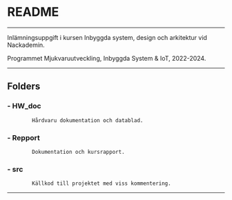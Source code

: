 README
======

---
Inlämningsuppgift i kursen Inbyggda system, design och arkitektur vid Nackademin.

Programmet Mjukvaruutveckling, Inbyggda System & IoT, 2022-2024.

---

## Folders


###    - HW_doc
            Hårdvaru dokumentation och datablad.

###    - Repport
            Dokumentation och kursrapport.

###    - src
            Källkod till projektet med viss kommentering.


---




